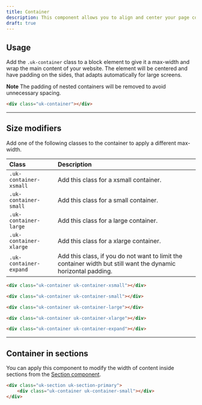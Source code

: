 ```yaml
---
title: Container
description: This component allows you to align and center your page content.
draft: true
---
```


## Usage

Add the `.uk-container` class to a block element to give it a max-width and wrap the main content of your website. The element will be centered and have padding on the sides, that adapts automatically for large screens.

**Note** The padding of nested containers will be removed to avoid unnecessary spacing.

```html
<div class="uk-container"></div>
```

***

## Size modifiers

Add one of the following classes to the container to apply a different max-width.

| Class                  | Description                                                                                                    |
|:-----------------------|:---------------------------------------------------------------------------------------------------------------|
| `.uk-container-xsmall` | Add this class for a xsmall container.                                                                         |
| `.uk-container-small`  | Add this class for a small container.                                                                          |
| `.uk-container-large`  | Add this class for a large container.                                                                          |
| `.uk-container-xlarge` | Add this class for a xlarge container.                                                                         |
| `.uk-container-expand` | Add this class, if you do not want to limit the container width but still want the dynamic horizontal padding. |

```html
<div class="uk-container uk-container-xsmall"></div>

<div class="uk-container uk-container-small"></div>

<div class="uk-container uk-container-large"></div>

<div class="uk-container uk-container-xlarge"></div>

<div class="uk-container uk-container-expand"></div>
```

***

## Container in sections

You can apply this component to modify the width of content inside sections from the [Section component](section.md).

```html
<div class="uk-section uk-section-primary">
    <div class="uk-container uk-container-small"></div>
</div>
```
